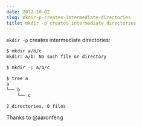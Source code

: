 ```yaml
---
date: 2012-10-02
slug: mkdir-p-creates-intermediate-directories
title: mkdir -p creates intermediate directories
---
```


`mkdir -p` creates intermediate directories:

```sh
$ mkdir a/b/c
mkdir: a/b: No such file or directory

$ mkdir -p a/b/c

$ tree a
a
└── b
    └── c

2 directories, 0 files
```

Thanks to @aaronfeng
